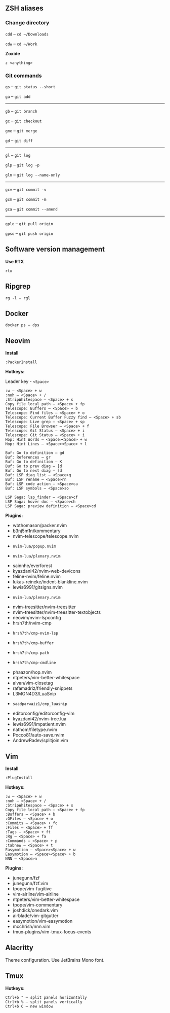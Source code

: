 ## ZSH aliases

### Change directory


`cdd` – `cd ~/Downloads`

`cdw` – `cd ~/Work`

**Zoxide**

```
z <anything>
```

### Git commands


`gs` – `git status --short`  

`ga` – `git add`

---

`gb` – `git branch`  

`gc` – `git checkout`

`gme` – `git merge`

`gd` – `git diff`

---

`gl` – `git log`

`glp` – `git log -p`

`gln` – `git log --name-only`

---

`gcv` – `git commit -v`

`gcm` – `git commit -m`

`gca` – `git commit --amend`

---

`gplo` – `git pull origin`

`gpso` – `git push origin`


## Software version management

**Use RTX**

`rtx`


## Ripgrep

```
rg -l – rgl
```


## Docker

```
docker ps – dps
```


## Neovim

**Install**

```
:PackerInstall
```

**Hotkeys:**

Leader key - ```<Space>```

```
:w – <Space> + w
:noh – <Space> + /
:StripWhitespace – <Space> + s
Copy file local path – <Space> + fp
Telescope: Buffers – <Space> + b
Telescope: Find files – <Space> + o
Telescope: Current Buffer Fuzzy find – <Space> + sb
Telescope: Live grep – <Space> + sp
Telescope: File Browser – <Space> + f
Telescope: Git Status – <Space> + i
Telescope: Git Status – <Space> + i
Hop: Hint Words – <Space><Space> + w
Hop: Hint Lines – <Space><Space> + l

Buf: Go to definition – gd
Buf: References – gr
Buf: Go to definition – K
Buf: Go to prev diag – [d
Buf: Go to next diag – ]d
Buf: LSP diag list – <Space>q
Buf: LSP rename – <Space>rn
Buf: LSP code action – <Space>ca
Buf: LSP symbols – <Space>so

LSP Saga: lsp_finder – <Space>cf
LSP Saga: hover doc – <Space>ch
LSP Saga: preview definition – <Space>cd
```

**Plugins:**

  - wbthomason/packer.nvim
  - b3nj5m1n/kommentary
  - nvim-telescope/telescope.nvim
  -     nvim-lua/popup.nvim
  -     nvim-lua/plenary.nvim
  - sainnhe/everforest
  - kyazdani42/nvim-web-devicons
  - feline-nvim/feline.nvim
  - lukas-reineke/indent-blankline.nvim
  - lewis6991/gitsigns.nvim
  -     nvim-lua/plenary.nvim
  - nvim-treesitter/nvim-treesitter
  - nvim-treesitter/nvim-treesitter-textobjects
  - neovim/nvim-lspconfig
  - hrsh7th/nvim-cmp
  -     hrsh7th/cmp-nvim-lsp
  -     hrsh7th/cmp-buffer
  -     hrsh7th/cmp-path
  -     hrsh7th/cmp-cmdline
  - phaazon/hop.nvim
  - ntpeters/vim-better-whitespace
  - alvan/vim-closetag
  - rafamadriz/friendly-snippets
  - L3MON4D3/LuaSnip
  -     saadparwaiz1/cmp_luasnip
  - editorconfig/editorconfig-vim
  - kyazdani42/nvim-tree.lua
  - lewis6991/impatient.nvim
  - nathom/filetype.nvim
  - Pocco81/auto-save.nvim
  - AndrewRadev/splitjoin.vim

## Vim

**Install**

```
:PlugInstall
```

**Hotkeys:**

```
:w – <Space> + w
:noh – <Space> + /
:StripWhitespace – <Space> + s
Copy file local path – <Space> + fp
:Buffers – <Space> + b
:GFiles – <Space> + o
:Commits – <Space> + fc
:Files – <Space> + ff
:Tags – <Space> + ft
:Rg – <Space> + fa
:Commands – <Space> + p
:tabnew – <Space> + t
Easymotion – <Space><Space> + w
Easymotion – <Space><Space> + b
NNN – <Space>n
```

**Plugins:**

  - junegunn/fzf
  - junegunn/fzf.vim
  - tpope/vim-fugitive
  - vim-airline/vim-airline
  - ntpeters/vim-better-whitespace
  - tpope/vim-commentary
  - joshdick/onedark.vim
  - airblade/vim-gitgutter
  - easymotion/vim-easymotion
  - mcchrish/nnn.vim
  - tmux-plugins/vim-tmux-focus-events


## Alacritty

Theme configuration. Use JetBrains Mono font.


## Tmux

**Hotkeys:**

```
Ctrl+b " – split panels horizontally
Ctrl+b % – split panels vertically
Ctrl+b C – new window
```
